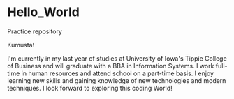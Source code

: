 # Hello_World
Practice repository

Kumusta!

I'm currently in my last year of studies at University of Iowa's Tippie College of Business and will graduate with a BBA in Information Systems. I work full-time in human resources and attend school on a part-time basis. I enjoy learning new skills and gaining knowledge of new technologies and modern techniques. I look forward to exploring this coding World!
